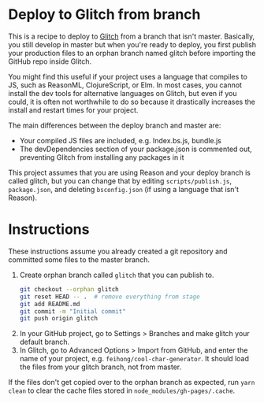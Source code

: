 # Deploy to Glitch from branch

This is a recipe to deploy to [Glitch](https://glitch.com) from a branch that isn't master. Basically, you still develop in master but when you're ready to deploy, you first publish your production files to an orphan branch named glitch before importing the GitHub repo inside Glitch. 

You might find this useful if your project uses a language that compiles to JS, such as ReasonML, ClojureScript, or Elm. In most cases, you cannot install the dev tools for alternative languages on Glitch, but even if you could, it is often not worthwhile to do so because it drastically increases the install and restart times for your project.

The main differences between the deploy branch and master are:

- Your compiled JS files are included, e.g. Index.bs.js, bundle.js
- The devDependencies section of your package.json is commented out, preventing Glitch from installing any packages in it

This project assumes that you are using Reason and your deploy branch is called glitch, but you can change that by editing `scripts/publish.js`, `package.json`,  and deleting `bsconfig.json` (if using a language that isn't Reason).

# Instructions

These instructions assume you already created a git repository and committed some files to the master branch.

1. Create orphan branch called `glitch` that you can publish to.
    ```sh
    git checkout --orphan glitch
    git reset HEAD -- .  # remove everything from stage
    git add README.md
    git commit -m "Initial commit"
    git push origin glitch
    ```
1. In your GitHub project, go to Settings > Branches and make glitch your default branch.
1. In Glitch, go to Advanced Options > Import from GitHub, and enter the name of your project, e.g. `feihong/cool-char-generator`. It should load the files from your glitch branch, not from master.

If the files don't get copied over to the orphan branch as expected, run `yarn clean` to clear the cache files stored in `node_modules/gh-pages/.cache`.